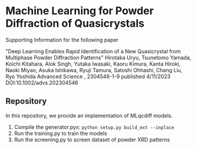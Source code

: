 # Machine Learning for Powder Diffraction of Quasicrystals

Supporting Information for the following paper

"Deep Learning Enables Rapid Identification of a New Quasicrystal from Multiphase Powder Diffraction Patterns"
Hirotaka Uryu, Tsunetomo Yamada, Koichi Kitahara, Alok Singh, Yutaka Iwasaki, Kaoru Kimura, Kanta Hiroki, Naoki Miyao, Asuka Ishikawa, Ryuji Tamura, Satoshi Ohhashi, Chang Liu, Ryo Yoshida
Advanced Science , 2304546-1-9 published 4/11/2023
DOI:10.1002/advs.202304546
 
## Repository
In this repository, we provide an implementation of MLqcdiff models.

1. Compile the generator.pyx: `python setup.py build_ext --inplace`
2. Run the training.py to train the models
3. Run the screening.py to screen dataset of powder XRD patterns
